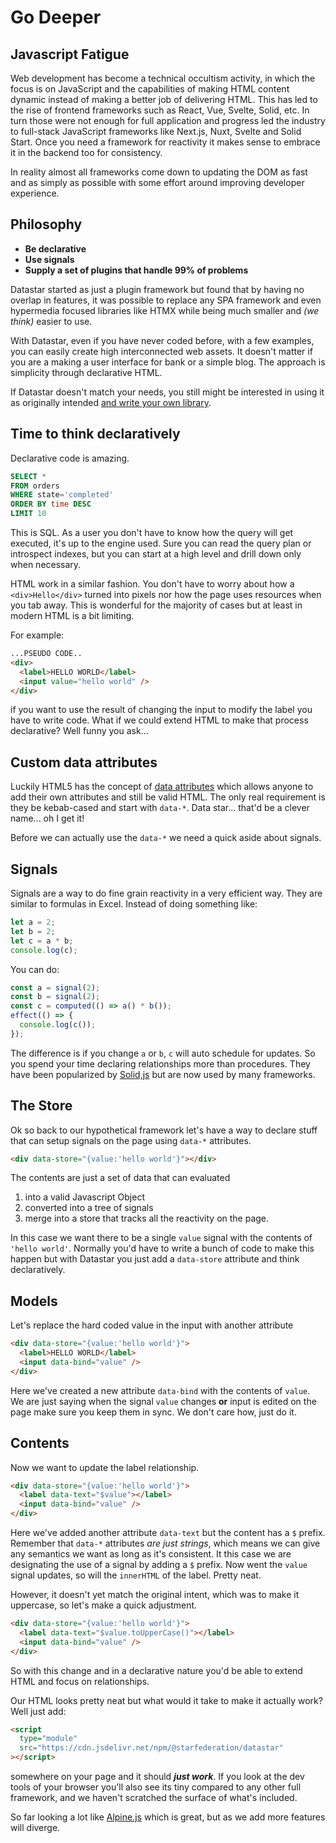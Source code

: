 # Go Deeper

## Javascript Fatigue

Web development has become a technical occultism activity, in which the focus is on JavaScript and the capabilities of making HTML content dynamic instead of making a better job of delivering HTML. This has led to the rise of frontend frameworks such as React, Vue, Svelte, Solid, etc. In turn those were not enough for full application and progress led the industry to full-stack JavaScript frameworks like Next.js, Nuxt, Svelte and Solid Start. Once you need a framework for reactivity it makes sense to embrace it in the backend too for consistency.

In reality almost all frameworks come down to updating the DOM as fast and as simply as possible with some effort around improving developer experience.

## Philosophy

- **Be declarative**
- **Use signals**
- **Supply a set of plugins that handle 99% of problems**

Datastar started as just a plugin framework but found that by having no overlap in features, it was possible to replace any SPA framework and even hypermedia focused libraries like HTMX while being much smaller and _(we think)_ easier to use.

With Datastar, even if you have never coded before, with a few examples, you can easily create high interconnected web assets. It doesn't matter if you are a making a user interface for bank or a simple blog. The approach is simplicity through declarative HTML.

If Datastar doesn't match your needs, you still might be interested in using it as originally intended [and write your own library](https://github.com/starfederation/datastar/tree/main/packages/library/src/lib/plugins).

## Time to think declaratively

Declarative code is amazing.

```sql
SELECT *
FROM orders
WHERE state='completed'
ORDER BY time DESC
LIMIT 10
```

This is SQL. As a user you don't have to know how the query will get executed, it's up to the engine used. Sure you can read the query plan or introspect indexes, but you can start at a high level and drill down only when necessary.

HTML work in a similar fashion. You don't have to worry about how a `<div>Hello</div>` turned into pixels nor how the page uses resources when you tab away. This is wonderful for the majority of cases but at least in modern HTML is a bit limiting.

For example:

```html
...PSEUDO CODE..
<div>
  <label>HELLO WORLD</label>
  <input value="hello world" />
</div>
```

if you want to use the result of changing the input to modify the label you have to write code. What if we could extend HTML to make that process declarative? Well funny you ask...

## Custom data attributes

Luckily HTML5 has the concept of [data attributes](https://developer.mozilla.org/en-US/docs/Learn/HTML/Howto/Use_data_attributes) which allows anyone to add their own attributes and still be valid HTML. The only real requirement is they be kebab-cased and start with `data-*`. Data star... that'd be a clever name... oh I get it!

Before we can actually use the `data-*` we need a quick aside about signals.

## Signals

Signals are a way to do fine grain reactivity in a very efficient way. They are similar to formulas in Excel. Instead of doing something like:

```js
let a = 2;
let b = 2;
let c = a * b;
console.log(c);
```

You can do:

```js
const a = signal(2);
const b = signal(2);
const c = computed(() => a() * b());
effect(() => {
  console.log(c());
});
```

The difference is if you change `a` or `b`, `c` will auto schedule for updates. So you spend your time declaring relationships more than procedures. They have been popularized by [Solid,js](https://www.solidjs.com/) but are now used by many frameworks.

## The Store

Ok so back to our hypothetical framework let's have a way to declare stuff that can setup signals on the page using `data-*` attributes.

```html
<div data-store="{value:'hello world'}"></div>
```

The contents are just a set of data that can evaluated

1. into a valid Javascript Object
2. converted into a tree of signals
3. merge into a store that tracks all the reactivity on the page.

In this case we want there to be a single `value` signal with the contents of `'hello world'`. Normally you'd have to write a bunch of code to make this happen but with Datastar you just add a `data-store` attribute and think declaratively.

## Models

Let's replace the hard coded value in the input with another attribute

```html
<div data-store="{value:'hello world'}">
  <label>HELLO WORLD</label>
  <input data-bind="value" />
</div>
```

Here we've created a new attribute `data-bind` with the contents of `value`. We are just saying when the signal `value` changes **or** input is edited on the page make sure you keep them in sync. We don't care how, just do it.

## Contents

Now we want to update the label relationship.

```html
<div data-store="{value:'hello world'}">
  <label data-text="$value"></label>
  <input data-bind="value" />
</div>
```

Here we've added another attribute `data-text` but the content has a `$` prefix. Remember that `data-*` attributes _are just strings_, which means we can give any semantics we want as long as it's consistent. It this case we are designating the use of a signal by adding a `$` prefix. Now went the `value` signal updates, so will the `innerHTML` of the label. Pretty neat.

However, it doesn't yet match the original intent, which was to make it uppercase, so let's make a quick adjustment.

```html
<div data-store="{value:'hello world'}">
  <label data-text="$value.toUpperCase()"></label>
  <input data-bind="value" />
</div>
```

So with this change and in a declarative nature you'd be able to extend HTML and focus on relationships.

Our HTML looks pretty neat but what would it take to make it actually work? Well just add:

```html
<script
  type="module"
  src="https://cdn.jsdelivr.net/npm/@starfederation/datastar"
></script>
```

somewhere on your page and it should **_just work_**. If you look at the dev tools of your browser you'll also see its tiny compared to any other full framework, and we haven't scratched the surface of what's included.

So far looking a lot like [Alpine.js](https://alpinejs.dev/) which is great, but as we add more features will diverge.
